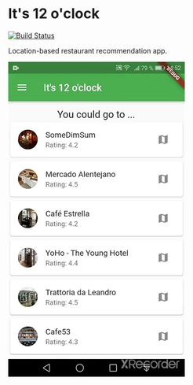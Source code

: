 # It's 12 o'clock

[![Build Status](https://travis-ci.org/Xennis/its-12-oclock.svg?branch=master)](https://travis-ci.org/Xennis/its-12-oclock)

Location-based restaurant recommendation app.

![Demo](demo.gif)
